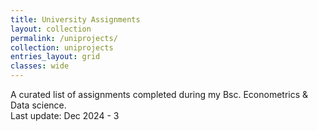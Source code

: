 ```yaml
---
title: University Assignments
layout: collection
permalink: /uniprojects/
collection: uniprojects
entries_layout: grid
classes: wide
---
```


A curated list of assignments completed during my Bsc. Econometrics & Data science.\
Last update: Dec 2024 - 3